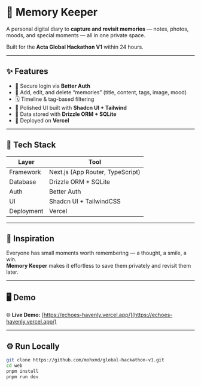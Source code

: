 # 🧠 Memory Keeper

A personal digital diary to **capture and revisit memories** — notes, photos, moods, and special moments — all in one private space.

Built for the **Acta Global Hackathon V1** within 24 hours.

---

## ✨ Features

- 🔐 Secure login via **Better Auth**
- 📝 Add, edit, and delete “memories” (title, content, tags, image, mood)
- 🗓 Timeline & tag-based filtering
- 🎨 Polished UI built with **Shadcn UI + Tailwind**
- 🧰 Data stored with **Drizzle ORM + SQLite**
- 🚀 Deployed on **Vercel**

---

## 🧩 Tech Stack

| Layer      | Tool                             |
| ---------- | -------------------------------- |
| Framework  | Next.js (App Router, TypeScript) |
| Database   | Drizzle ORM + SQLite             |
| Auth       | Better Auth                      |
| UI         | Shadcn UI + TailwindCSS          |
| Deployment | Vercel                           |

---

## 🧠 Inspiration

Everyone has small moments worth remembering — a thought, a smile, a win.  
**Memory Keeper** makes it effortless to save them privately and revisit them later.

---

## 🖥️ Demo

🌐 **Live Demo:** [https://echoes-havenly.vercel.app/](https://echoes-havenly.vercel.app/)

---

## ⚙️ Run Locally

```bash
git clone https://github.com/mohxmd/global-hackathon-v1.git
cd web
pnpm install
pnpm run dev
```
